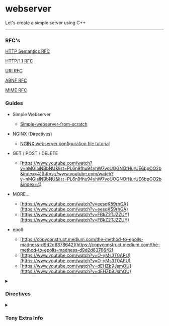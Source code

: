# webserver
Let's create a simple server using C++

***

### RFC's

[HTTP Semantics RFC](https://www.rfc-editor.org/rfc/rfc9110.pdf)

[HTTP/1.1 RFC](https://www.rfc-editor.org/rfc/rfc9112.pdf)

[URI RFC](https://www.rfc-editor.org/rfc/pdfrfc/rfc3986.txt.pdf)

[ABNF RFC](https://www.rfc-editor.org/rfc/pdfrfc/rfc5234.txt.pdf)

[MIME RFC](https://www.rfc-editor.org/rfc/pdfrfc/rfc2045.txt.pdf)

### Guides

- Simple Webserver
    + [Simple-webserver-from-scratch](https://medium.com/from-the-scratch/http-server-what-do-you-need-to-know-to-build-a-simple-http-server-from-scratch-d1ef8945e4fa)
- NGINX (Directives)
    + [NGINX webserver configuration file tutorial](https://www.plesk.com/blog/various/nginx-configuration-guide/)
- GET / POST / DELETE
    + [https://www.youtube.com/watch?v=nMGlaiNBbNU&list=PL6n9fhu94yhW7yoUOGNOfHurUE6bpOO2b&index=4](https://www.youtube.com/watch?v=nMGlaiNBbNU&list=PL6n9fhu94yhW7yoUOGNOfHurUE6bpOO2b&index=4)
- MORE...
    + [https://www.youtube.com/watch?v=eesqK59rhGA](https://www.youtube.com/watch?v=eesqK59rhGA)
    + [https://www.youtube.com/watch?v=FBkZ2TJZZUY](https://www.youtube.com/watch?v=FBkZ2TJZZUY)

- epoll
    + [https://copyconstruct.medium.com/the-method-to-epolls-madness-d9d2d6378642](https://copyconstruct.medium.com/the-method-to-epolls-madness-d9d2d6378642)
    + [https://www.youtube.com/watch?v=O-yMs3T0APU](https://www.youtube.com/watch?v=O-yMs3T0APU)
    + [https://www.youtube.com/watch?v=dEHZb9JsmOU](https://www.youtube.com/watch?v=dEHZb9JsmOU)

<details>
  <summary><h3>Directives</h3></summary>

We deleoped a configuration file based on the NGINX configuration file.
All Featured Directives are listed bellow on the table.
The Configuration File has 2 contexts, server & location context. The Location context must belong to a server context.
Example:

```python
server {
  # INSIDE SERVER CONTEXT
  # (SP) Space
  DIRECTIVE (SP) VALUE
  location / {
    #INSIDE LOCATION CONTEXT
    DIRECTIVE (SP) VALUE
  }
}
```

| Directive | Description | Example |
| --------- | ----------- | ------- |
| autoindex | directory listing on & off | autoindex off \| on  |
| cgi | cgi | cgi |
| cgi-bin | cgi-bin | cgi-bin |
| client_max_body_size | Limit client body size | client_max_body_size #bytes|
| error_page | Setup default error pages | error_page code1 [code2] ... path |
| limit_methods | Define a list of accepted HTTP methods for the route (inside location scope) | limit_methods METHOD |
| listen | Choose the port and host of each ’server' | listen host:port |
| location | Setup routes with one or multiple rules/configuration | location route { ... }|
| root | root | root |
| server_name | Setup the server_names or not | server_name name1 [name2] ...|
| upload | upload | upload |

</details>

<details>
  <summary><h3>Tony Extra Info</h3></summary>

* SEARCH FOR A FILE:
 * if found -> return a file in a body message
 * else -> return a file with error code (what code? 404 - file not found)
  * find response codes and messages corresponding to them, create std::map<errorCode, response>
* BOTH CASES:
 * content length = size of the buffer of the file that we look for / or response html
 * content type = CHECK HOW TO GET FILE METADATA; can also set encoding
 * DATE: TODAY, NOW (when the request was made or when we sent response?)
   * ! Last-Modified - last modified date(only for encountered file)



// PSEUDO CODE:

```c
std::map<errorCode, response>;

buffer = read(expected_file)
if buffer == -1
    return 404.html;

if (expected_file.has_value() != error)
    .create file "response"; // actually it can be stringstream where we save

    response << "Status-Line = HTTP/1.1 << map.at(position_of_status_code).first << map[status_code]; // HTTP/1.1 404 Not Found << std::endl;
    response << "Server: PulgaBrenoPrzemek/1.0 (Ubuntu 20.04 LTS)" << std::endl;
    response << "Content Type: " << split the file name, take the part after "." eg: castle.jpg -> so if jpg -> content type: (find it in the internet)
        *Content-type: text/plain; charset=us-ascii <- default (when cliend does not specify nothing). type/subtype ; parametre // parametre := attribute(charset) = value(us-ascii)
    We will have to check if the content type we sent is accepted by the browser (mime types has to be parsed in request). if not it throws 415)


if (buffer.compare("connection")
    if value after = keep-alive(is now by default)

    response << "Connection: Open/Keep-Alive" << std::endl;

    else
    response << "Connection: Closed" << std::endl;
        CLOSE SOCKET AT THE END - dont! client close connection. We can set time after we gonna close it but not depends on it.


Client Content Negotiation:
If there is multiple resource, server may sent back list of avaliable representations of the resource (code 300), then client sent another get request with a
link that he wants reagarding to the headders (language he accept, encoding etc)


{
  // Content-Type:

std::string mimetype(std::string const & file_name) {
  file_name = split('.') -> take part after '.' eg jpg/html/css etc;


//TEXT
  if (txt)
    return "text/plain"
  else if (html)
    return "text/html";
  else if (css)
    return "text/css";
  else if (js) //javascript // "; parametre" - charset=/anything/ makes it invalid!
    return "text/javascript"
  else if (json)
    return "application/json"
  else if (jsonld)
    return "application/ld+json";
  else if (xml)
    return "application/xml";
  else if (pdf)
    return "application/pdf"

//DOCUMENTS
  else if(doc)
    return "application/msword";
  else if(docx)
    return "application/vnd.openxmlformats-officedocument.wordprocessingml.document"
  else if (ppt)
    return "application/vnd.ms-powerpoint"
  else if (pptx)
    return "application/vnd.openxmlformats-officedocument.presentationml.presentation"
  else if (odt)
    retrn "application/vnd.oasis.opendocument.text"
  else if (xls)
    return "application/vnd.ms-excel"
  else if (xlsx)
    return "application/vnd.openxmlformats-officedocument.spreadsheetml.sheet"
  else if (odp)
    return "application/vnd.oasis.opendocument.presentation"
  else if (ods)
    return "application/vnd.oasis.opendocument.spreadsheet"
  
  
//IMAGE
  else if (jpeg)
    return "image/jpeg"
  else if (png)
    return "image/png"
  else if (apng)
    return "image/apng"
  else if (avif)
    return "image/avif"
  else if (gif)
    return "image/gif"
  else if (svg)
    return "image/svg+xml"
  else if (webp)
    return "image/webp"
  else if (bmp)
    return "image/bmp"
  else if (ico || cur)
    return "image/x-icon
  else if (.tif || .tiff)
    return "image/tiff"

//SOUND
  else if (mp3)
    return "audio/mpeg"
  else if (aac)
    return "audio/aac"
  else if (wav)
    return "audio/wave"

//VIDEO
  else if (flac)
    return "audio/flac"
  else if (mpeg)
    return "audio/mpeg"
  else if (mp4)
    return "video/mp4"
  else if (avi)
    return "video/x-msvideo"
  
//AUDIO-VIDEO
  else if (3gp)
    return "video/3gpp; audio/3gpp" - audio if file does not contain video
  
//ARCHIVES
  else if (bz)
    return "application/x-bzip"
  else if (bz2)
    return "application/x-bzip2"
  else if (gz)
    return "application/gzip"
  else if (zip)
    return "application/zip"
  else if (7z)
    return "application/x-7z-compressed"
  else if (tar)
    return "application/x-tar"

//DEFAULT    h
  else // else if (bin) - any kind of data
    return "application/octet-stream" // default for binary files. It means unknown binary file
}

} //CONTENT TYPE


autoindex on:
  fork
    std::cout << execv(ls -l / -R) << std::endl;



RESPONSE(string path)
std::map<int, std::string> _codeMessage;
split host from direction
split file from direction

//CHECK IF METHOD IS SUPPORTED
if (server._methods.compare(method) == false) {
      std::string buffer;
      int contentlength = read(WHATSERVER?/error/404.html)
      std::stringstream error;

      error << "HTTP/1.1" << 414 (not sure whats the code) << _codeMessage[404] << "\r\n";
      error << "Content-Type: text/html\r\n"
      error << "Content-Length: " << contentlength << "\r\n";
      error << "\r\n"
      error << buffer;

      write(client_fd, error, strlen(buffer));
}

std::vector<std::string>::iterator it = _location.begin()
for (; it != _location.end() ; it++){
  if ((direction == *it)) // ============= IF LOCATION IT REQUEST FOUND
    if (file_open(_l_root/file) == 0) ==== IF REQUESTED FILE NOT FOUND
      std::string buffer;
      int contentlength = read(WHATSERVER?/error/404.html)
      std::stringstream error;

      error << "HTTP/1.1" << 404 << _codeMessage[404] << "\r\n";
      error << "Content-Type: text/html\r\n"
      error << "Content-Length: " << contentlength << "\r\n";
      error << "\r\n"
      error << buffer;

      write(client_fd, error, strlen(buffer));
    }
    else if (file_not_specified) ======== IF FILE NOT SPECIFIED check WHAT HAPPEN?
      @same as if, but with index.html

    else ================================= IF REQUESTED FILE FOUND {
      std::string buffer;
      int contentlength = read(WHATSERVER?/content/split_file.extension)
      std::stringstream response;

      response << "HTTP/1.1" << 200 << _codeMessage[200] << "\r\n";
      response << "Content-Type: " << mimetype(file_name) << "\r\n";
      response << "Content-Length: " << contentlength << "\r\n";
      response << "\r\n";
      response << buffer;
    }
}
```

</details>